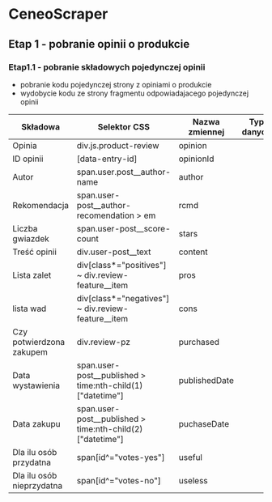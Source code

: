 # CeneoScraper
## Etap 1 - pobranie opinii o produkcie
### Etap1.1 - pobranie składowych pojedynczej opinii
- pobranie kodu pojedynczej strony z opiniami o produkcie
- wydobycie kodu ze strony fragmentu odpowiadajacego pojedynczej opinii

Składowa|Selektor CSS|Nazwa zmiennej|Typ danych|
|-------|------------|--------------|----------|
|Opinia|div.js.product-review|opinion|
|ID opinii|[data-entry-id]|opinionId|
|Autor|span.user.post__author-name|author|
|Rekomendacja|span.user-post__author-recomendation > em|rcmd|
|Liczba gwiazdek|span.user-post__score-count|stars|
|Treść opinii|div.user-post__text|content||
|Lista zalet|div[class*="positives"] ~ div.review-feature__item|pros|
|lista wad|div[class*="negatives"] ~ div.review-feature__item|cons|
|Czy potwierdzona zakupem|div.review-pz|purchased|
|Data wystawienia|span.user-post__published > time:nth-child(1)["datetime"]|publishedDate|
|Data zakupu|span.user-post__published > time:nth-child(2)["datetime"]|puchaseDate|
|Dla ilu osób przydatna|span[id^="votes-yes"]|useful|
|Dla ilu osób nieprzydatna|span[id^="votes-no"]|useless|